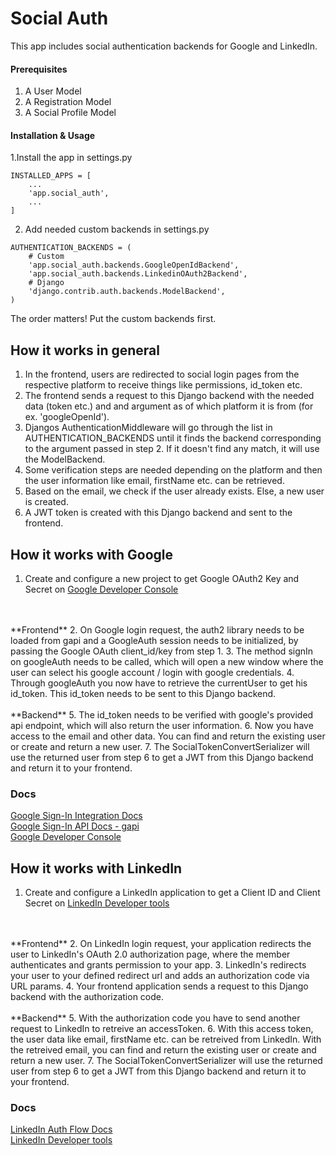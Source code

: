# Social Auth
This app includes social authentication backends for Google and LinkedIn.


#### Prerequisites
1. A User Model
2. A Registration Model
3. A Social Profile Model


#### Installation & Usage
1.Install the app in settings.py
```
INSTALLED_APPS = [
    ...
    'app.social_auth',
    ...
]
```

2. Add needed custom backends in settings.py
```
AUTHENTICATION_BACKENDS = (
    # Custom
    'app.social_auth.backends.GoogleOpenIdBackend',
    'app.social_auth.backends.LinkedinOAuth2Backend',
    # Django
    'django.contrib.auth.backends.ModelBackend',
)
```
The order matters! Put the custom backends first.


## How it works in general
1. In the frontend, users are redirected to social login pages from the respective platform to receive things like permissions, id_token etc.
2. The frontend sends a request to this Django backend with the needed data (token etc.) and and argument as of which platform it is from (for ex. 'googleOpenId').
3. Djangos AuthenticationMiddleware will go through the list in AUTHENTICATION_BACKENDS until it finds the backend corresponding to the argument passed in step 2. If it doesn't find any match, it will use the ModelBackend.
4. Some verification steps are needed depending on the platform and then the user information like email, firstName etc. can be retrieved.
5. Based on the email, we check if the user already exists. Else, a new user is created.
6. A JWT token is created with this Django backend and sent to the frontend.


## How it works with Google

1. Create and configure a new project to get Google OAuth2 Key and Secret on [Google Developer Console](https://console.developers.google.com/)
<br>
<br>
**Frontend**
2. On Google login request, the auth2 library needs to be loaded from gapi and a GoogleAuth session needs to be initialized, by passing the Google OAuth client_id/key from step 1.
3. The method signIn on googleAuth needs to be called, which will open a new window where the user can select his google account / login with google credentials.
4. Through googleAuth you now have to retrieve the currentUser to get his id_token. This id_token needs to be sent to this Django backend.
<br>
<br>
**Backend**
5. The id_token needs to be verified with google's provided api endpoint, which will also return the user information.
6. Now you have access to the email and other data. You can find and return the existing user or create and return a new user.
7. The SocialTokenConvertSerializer will use the returned user from step 6 to get a JWT from this Django backend and return it to your frontend.

### Docs

[Google Sign-In Integration Docs](https://developers.google.com/identity/sign-in/web/sign-in)  
[Google Sign-In API Docs - gapi](https://developers.google.com/identity/sign-in/web/reference)  
[Google Developer Console](https://console.developers.google.com/)


## How it works with LinkedIn

1. Create and configure a LinkedIn application to get a Client ID and Client Secret on [LinkedIn Developer tools](https://www.linkedin.com/developers/apps/) 
<br>
<br>
**Frontend**
2. On LinkedIn login request, your application redirects the user to LinkedIn's OAuth 2.0 authorization page, where the member authenticates and grants permission to your app. 
3. LinkedIn's redirects your user to your defined redirect url and adds an authorization code via URL params.
4. Your frontend application sends a request to this Django backend with the authorization code.
<br>
<br>
**Backend**
5. With the authorization code you have to send another request to LinkedIn to retreive an accessToken.
6. With this access token, the user data like email, firstName etc. can be retreived from LinkedIn. With the retreived email, you can find and return the existing user or create and return a new user.
7. The SocialTokenConvertSerializer will use the returned user from step 6 to get a JWT from this Django backend and return it to your frontend.

### Docs

[LinkedIn Auth Flow Docs](https://docs.microsoft.com/en-us/linkedin/shared/authentication/authorization-code-flow)  
[LinkedIn Developer tools](https://www.linkedin.com/developers/apps/)
